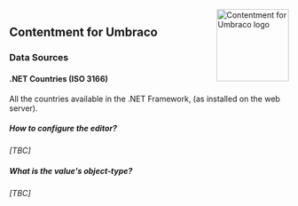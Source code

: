<img src="../assets/img/logo.png" alt="Contentment for Umbraco logo" title="A state of Umbraco happiness." height="130" align="right">

## Contentment for Umbraco

### Data Sources

#### .NET Countries (ISO 3166)

All the countries available in the .NET Framework, (as installed on the web server).


##### How to configure the editor?

_[TBC]_


##### What is the value's object-type?

_[TBC]_

